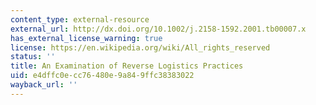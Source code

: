 ```yaml
---
content_type: external-resource
external_url: http://dx.doi.org/10.1002/j.2158-1592.2001.tb00007.x
has_external_license_warning: true
license: https://en.wikipedia.org/wiki/All_rights_reserved
status: ''
title: An Examination of Reverse Logistics Practices
uid: e4dffc0e-cc76-480e-9a84-9ffc38383022
wayback_url: ''
---
```

